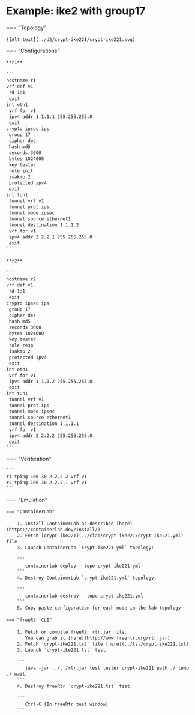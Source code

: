 # Example: ike2 with group17

=== "Topology"

    ![Alt text](../d2/crypt-ike221/crypt-ike221.svg)

=== "Configurations"

    **r1**

    ```
    hostname r1
    vrf def v1
     rd 1:1
     exit
    int eth1
     vrf for v1
     ipv4 addr 1.1.1.1 255.255.255.0
     exit
    crypto ipsec ips
     group 17
     cipher des
     hash md5
     seconds 3600
     bytes 1024000
     key tester
     role init
     isakmp 2
     protected ipv4
     exit
    int tun1
     tunnel vrf v1
     tunnel prot ips
     tunnel mode ipsec
     tunnel source ethernet1
     tunnel destination 1.1.1.2
     vrf for v1
     ipv4 addr 2.2.2.1 255.255.255.0
     exit
    ```

    **r2**

    ```
    hostname r2
    vrf def v1
     rd 1:1
     exit
    crypto ipsec ips
     group 17
     cipher des
     hash md5
     seconds 3600
     bytes 1024000
     key tester
     role resp
     isakmp 2
     protected ipv4
     exit
    int eth1
     vrf for v1
     ipv4 addr 1.1.1.2 255.255.255.0
     exit
    int tun1
     tunnel vrf v1
     tunnel prot ips
     tunnel mode ipsec
     tunnel source ethernet1
     tunnel destination 1.1.1.1
     vrf for v1
     ipv4 addr 2.2.2.2 255.255.255.0
     exit
    ```

=== "Verification"

    ```
    r1 tping 100 30 2.2.2.2 vrf v1
    r2 tping 100 30 2.2.2.1 vrf v1
    ```

=== "Emulation"

    === "ContainerLab"

        1. Install ContainerLab as described [here](https://containerlab.dev/install/)  
        2. Fetch [crypt-ike221](../clab/crypt-ike221/crypt-ike221.yml) file  
        3. Launch ContainerLab `crypt-ike221.yml` topology:  

        ```
           containerlab deploy --topo crypt-ike221.yml  
        ```
        4. Destroy ContainerLab `crypt-ike221.yml` topology:  

        ```
           containerlab destroy --topo crypt-ike221.yml  
        ```
        5. Copy-paste configuration for each node in the lab topology

    === "freeRtr CLI"

        1. Fetch or compile freeRtr rtr.jar file.  
           You can grab it [here](http://www.freertr.org/rtr.jar)  
        2. Fetch `crypt-ike221.tst` file [here](../tst/crypt-ike221.tst)  
        3. Launch `crypt-ike221.tst` test:  

        ```
           java -jar ../../rtr.jar test tester crypt-ike221 path ./ temp ./ wait
        ```
        4. Destroy freeRtr `crypt-ike221.tst` test:  

        ```
           Ctrl-C (In freeRtr test window)
        ```

